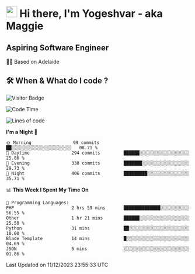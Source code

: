 <h1><img src="https://emojis.slackmojis.com/emojis/images/1531849430/4246/blob-sunglasses.gif?1531849430" width="30"/> Hi there, I'm Yogeshvar - aka Maggie</h1>

## Aspiring Software Engineer
🏂🏻  Based on Adelaide 

## 🛠 When & What do I code ?  

![Visitor Badge](https://visitor-badge.feriirawann.repl.co?username=yogeshvar&repo=yogeshvar&label=Visitors&style=plastic&color=%23457BFF&contentType=svg)

<!--START_SECTION:waka-->
![Code Time](http://img.shields.io/badge/Code%20Time-2%2C412%20hrs%203%20mins-blue)

![Lines of code](https://img.shields.io/badge/From%20Hello%20World%20I%27ve%20Written-4.0%20million%20lines%20of%20code-blue)

**I'm a Night 🦉** 

```text
🌞 Morning                99 commits          ██░░░░░░░░░░░░░░░░░░░░░░░   08.71 % 
🌆 Daytime                294 commits         ██████░░░░░░░░░░░░░░░░░░░   25.86 % 
🌃 Evening                338 commits         ███████░░░░░░░░░░░░░░░░░░   29.73 % 
🌙 Night                  406 commits         █████████░░░░░░░░░░░░░░░░   35.71 % 
```


📊 **This Week I Spent My Time On** 

```text
💬 Programming Languages: 
PHP                      2 hrs 59 mins       ██████████████░░░░░░░░░░░   56.55 % 
Other                    1 hr 21 mins        ██████░░░░░░░░░░░░░░░░░░░   25.50 % 
Python                   31 mins             ██░░░░░░░░░░░░░░░░░░░░░░░   10.00 % 
Blade Template           14 mins             █░░░░░░░░░░░░░░░░░░░░░░░░   04.69 % 
JSON                     5 mins              ░░░░░░░░░░░░░░░░░░░░░░░░░   01.86 % 
```


 Last Updated on 11/12/2023 23:55:33 UTC
<!--END_SECTION:waka-->
